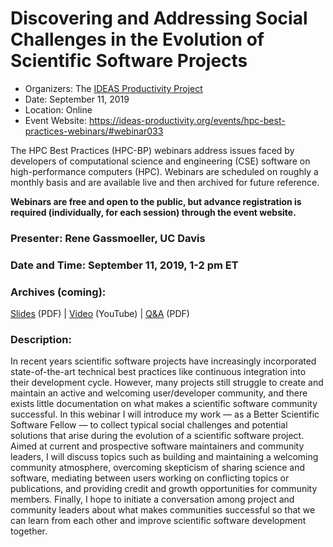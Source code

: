 # Discovering and Addressing Social Challenges in the Evolution of Scientific Software Projects

- Organizers: The [IDEAS Productivity Project](https://ideas-productivity.org/)
- Date: September 11, 2019
- Location: Online
- Event Website: https://ideas-productivity.org/events/hpc-best-practices-webinars/#webinar033

The HPC Best Practices (HPC-BP) webinars address issues faced by developers of computational science and engineering (CSE) software on high-performance computers (HPC). Webinars are scheduled on roughly a monthly basis and are available live and then archived for future reference. 

**Webinars are free and open to the public, but advance registration is required (individually, for each session) through the event website.**

### Presenter: Rene Gassmoeller, UC Davis

### Date and Time:  September 11, 2019, 1-2 pm ET

### Archives (coming): 
[Slides](http://ideas-productivity.org/wordpress/wp-content/uploads/2019/09/webinar033-social-challenges.pdf) (PDF) | [Video](https://www.youtube.com/watch?v=XrjtdlOmmf8) (YouTube) | [Q&A](http://ideas-productivity.org/wordpress/wp-content/uploads/2019/09/webinar033-socialchallenges-qa.pdf) (PDF)

### Description: 
In recent years scientific software projects have increasingly incorporated state-of-the-art technical best practices like continuous integration into their development cycle. However, many projects still struggle to create and maintain an active and welcoming user/developer community, and there exists little documentation on what makes a scientific software community successful. In this webinar I will introduce my work — as a Better Scientific Software Fellow — to collect typical social challenges and potential solutions that arise during the evolution of a scientific software project. Aimed at current and prospective software maintainers and community leaders, I will discuss topics such as building and maintaining a welcoming community atmosphere, overcoming skepticism of sharing science and software, mediating between users working on conflicting topics or publications, and providing credit and growth opportunities for community members. Finally, I hope to initiate a conversation among project and community leaders about what makes communities successful so that we can learn from each other and improve scientific software development together.


<!---
Publish: yes
Categories: collaboration
Topics: strategies for more effective teams
Tags: 
Level: 2
Prerequisites: none
Aggregate: stand-alone and subresource 
--->
